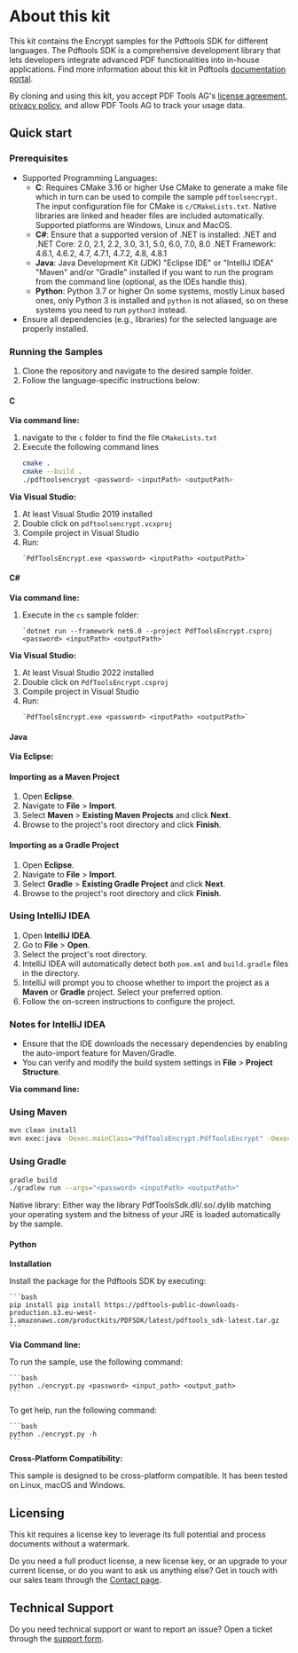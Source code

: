 About this kit
==============

This kit contains the Encrypt samples for the Pdftools SDK for different languages.
The Pdftools SDK is a comprehensive development library that lets developers integrate advanced PDF functionalities into in-house applications. Find more information about this kit in Pdftools [documentation portal](https://www.pdf-tools.com/docs/).

By cloning and using this kit, you accept PDF Tools AG's [license agreement](https://www.pdf-tools.com/license-agreement/), [privacy policy](https://www.pdf-tools.com/privacy-policy/), and allow PDF Tools AG to track your usage data.

## Quick start

### Prerequisites
- Supported Programming Languages:
  - **C**: Requires CMake 3.16 or higher
           Use CMake to generate a make file which in turn can be used to compile the sample `pdftoolsencrypt`.
           The input configuration file for CMake is `c/CMakeLists.txt`.
           Native libraries are linked and header files are included automatically. Supported platforms are Windows, Linux and MacOS.
  - **C#**: Ensure that a supported version of .NET is installed:
            .NET and .NET Core: 2.0, 2.1, 2.2, 3.0, 3.1, 5.0, 6.0, 7.0, 8.0
            .NET Framework: 4.6.1, 4.6.2, 4.7, 4.7.1, 4.7.2, 4.8, 4.8.1
  - **Java**: Java Development Kit (JDK)
              "Eclipse IDE" or "IntelliJ IDEA"
              "Maven" and/or "Gradle" installed if you want to run the program from the command line (optional, as the IDEs handle this).
  - **Python**: Python 3.7 or higher
                On some systems, mostly Linux based ones, only Python 3 is installed and `python` is not aliased, so on these systems you need to run `python3` instead.
- Ensure all dependencies (e.g., libraries) for the selected language are properly installed.


### Running the Samples

1. Clone the repository and navigate to the desired sample folder.
2. Follow the language-specific instructions below:

#### **C**

**Via command line:**

1. navigate to the `c` folder to find the file `CMakeLists.txt`
2. Execute the following command lines
    ```bash
    cmake .
    cmake --build .
    ./pdftoolsencrypt <password> <inputPath> <outputPath>
    ```

**Via Visual Studio:**

1. At least Visual Studio 2019 installed
2. Double click on `pdftoolsencrypt.vcxproj`
3. Compile project in Visual Studio
4. Run:
    ```
    `PdfToolsEncrypt.exe <password> <inputPath> <outputPath>`
    ```

#### **C#**

**Via command line:**

1. Execute in the `cs` sample folder:
    ```
    `dotnet run --framework net6.0 --project PdfToolsEncrypt.csproj <password> <inputPath> <outputPath>`
    ```

**Via Visual Studio:**

1. At least Visual Studio 2022 installed
2. Double click on `PdfToolsEncrypt.csproj`
3. Compile project in Visual Studio
4. Run:
    ```
    `PdfToolsEncrypt.exe <password> <inputPath> <outputPath>`
    ```

#### **Java**

**Via Eclipse:**

#### Importing as a Maven Project

1. Open **Eclipse**.
2. Navigate to **File** > **Import**.
3. Select **Maven** > **Existing Maven Projects** and click **Next**.
4. Browse to the project's root directory and click **Finish**.

#### Importing as a Gradle Project

1. Open **Eclipse**.
2. Navigate to **File** > **Import**.
3. Select **Gradle** > **Existing Gradle Project** and click **Next**.
4. Browse to the project's root directory and click **Finish**.

### Using IntelliJ IDEA

1. Open **IntelliJ IDEA**.
2. Go to **File** > **Open**.
3. Select the project's root directory.
4. IntelliJ IDEA will automatically detect both `pom.xml` and `build.gradle` files in the directory.
5. IntelliJ will prompt you to choose whether to import the project as a **Maven** or **Gradle** project. Select your preferred option.
6. Follow the on-screen instructions to configure the project.

### Notes for IntelliJ IDEA

- Ensure that the IDE downloads the necessary dependencies by enabling the auto-import feature for Maven/Gradle.
- You can verify and modify the build system settings in **File** > **Project Structure**.

**Via command line:**

### Using Maven

  ```bash
  mvn clean install
  mvn exec:java -Dexec.mainClass="PdfToolsEncrypt.PdfToolsEncrypt" -Dexec.args="<password> <inputPath> <outputPath>"
  ```

### Using Gradle

  ```bash
  gradle build
  ./gradlew run --args="<password> <inputPath> <outputPath>"
  ```

Native library: Either way the library PdfToolsSdk.dll/.so/.dylib matching your operating system and the bitness of your JRE is loaded automatically by the sample.

#### **Python**

**Installation**

Install the package for the Pdftools SDK by executing:

    ```bash
    pip install pip install https://pdftools-public-downloads-production.s3.eu-west-1.amazonaws.com/productkits/PDFSDK/latest/pdftools_sdk-latest.tar.gz
    ```

**Via Command line:**

To run the sample, use the following command:

    ```bash
    python ./encrypt.py <password> <input_path> <output_path>
    ```

To get help, run the following command:

    ```bash
    python ./encrypt.py -h
    ```

**Cross-Platform Compatibility:**

This sample is designed to be cross-platform compatible. It has been tested on Linux, macOS and Windows.

## Licensing

This kit requires a license key to leverage its full potential and process documents without a watermark.

Do you need a full product license, a new license key, or an upgrade to your current license, or do you want to ask us anything else? Get in touch with our sales team through the [Contact page](https://www.pdf-tools.com/contact/).

## Technical Support

Do you need technical support or want to report an issue?
Open a ticket through the [support form](https://www.pdf-tools.com/docs/support/).